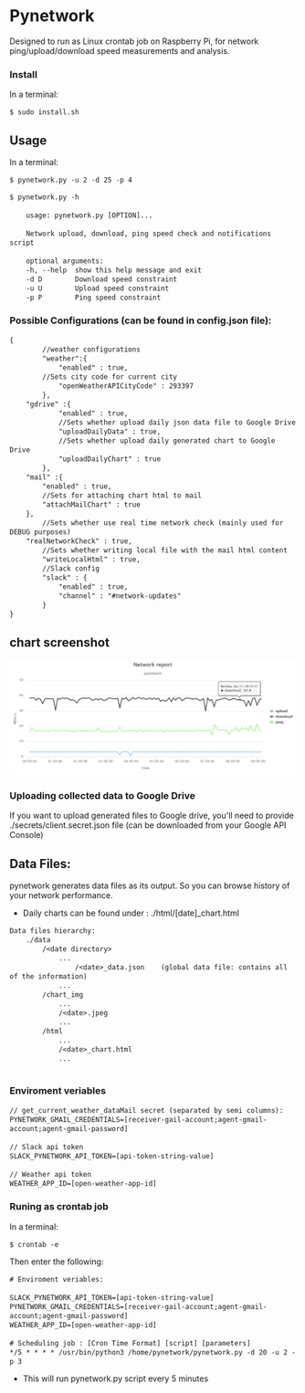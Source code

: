 # Pynetwork

Designed to run as Linux crontab job on Raspberry Pi, for network ping/upload/download speed measurements and analysis.

### Install

In a terminal:
``` 
$ sudo install.sh 
```

## Usage

In a terminal:

```
$ pynetwork.py -u 2 -d 25 -p 4
```
```
$ pynetwork.py -h

	usage: pynetwork.py [OPTION]...

	Network upload, download, ping speed check and notifications script

	optional arguments:
	-h, --help  show this help message and exit
	-d D        Download speed constraint
	-u U        Upload speed constraint
	-p P        Ping speed constraint
```

### Possible Configurations (can be found in config.json file):

```
{
    	//weather configurations
    	"weather":{
        	"enabled" : true,
		//Sets city code for current city
        	"openWeatherAPICityCode" : 293397 
    	},
	"gdrive" :{
			"enabled" : true,
        	//Sets whether upload daily json data file to Google Drive
			"uploadDailyData" : true,
			//Sets whether upload daily generated chart to Google Drive
        	"uploadDailyChart" : true
    	},
	"mail" :{
       	"enabled" : true,
		//Sets for attaching chart html to mail
		"attachMailChart" : true
 	},
    	//Sets whether use real time network check (mainly used for DEBUG purposes)
	"realNetworkCheck" : true,
    	//Sets whether writing local file with the mail html content
    	"writeLocalHtml" : true,
    	//Slack config
    	"slack" : {
            "enabled" : true,
            "channel" : "#network-updates"
        }
}
```
## chart screenshot
![screenshot](chart_screenshot.png)

### Uploading collected data to Google Drive

If you want to upload generated files to Google drive, 
you'll need to provide ./secrets/client.secret.json file (can be downloaded from your Google API Console)


## Data Files:

pynetwork generates data files as its output. So you can browse history of your network performance.
* Daily charts can be found under : ./html/[date]_chart.html
```
Data files hierarchy:
	./data
		/<date directory>
			...
        		/<date>_data.json    (global data file: contains all of the information)
			...
		/chart_img
			...
			/<date>.jpeg
			...
		/html
			...
			/<date>_chart.html
			...
		
```
### Enviroment veriables
```
// get_current_weather_dataMail secret (separated by semi columns):
PYNETWORK_GMAIL_CREDENTIALS=[receiver-gail-account;agent-gmail-account;agent-gmail-password]

// Slack api token 
SLACK_PYNETWORK_API_TOKEN=[api-token-string-value]

// Weather api token 
WEATHER_APP_ID=[open-weather-app-id]
```

### Runing as crontab job
In a terminal:
```
$ crontab -e
```
Then enter the following:
```
# Enviroment veriables:  

SLACK_PYNETWORK_API_TOKEN=[api-token-string-value]
PYNETWORK_GMAIL_CREDENTIALS=[receiver-gail-account;agent-gmail-account;agent-gmail-password]
WEATHER_APP_ID=[open-weather-app-id]

# Scheduling job : [Cron Time Format] [script] [parameters]
*/5 * * * * /usr/bin/python3 /home/pynetwork/pynetwork.py -d 20 -u 2 -p 3

```
+ This will run pynetwork.py script every 5 minutes
